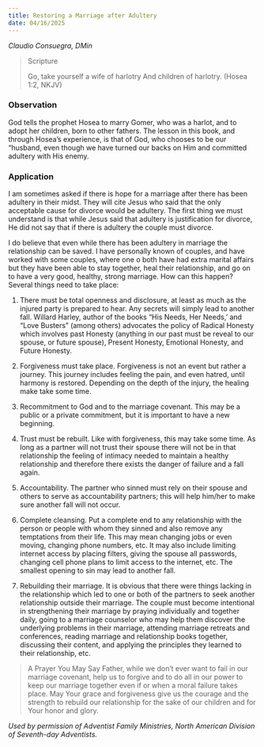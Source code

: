 ```yaml
---
title: Restoring a Marriage after Adultery
date: 04/16/2025
---
```


_Claudio Consuegra, DMin_

> <p>Scripture</p>
> Go, take yourself a wife of harlotry And children of harlotry. (Hosea 1:2, NKJV)

### Observation

God tells the prophet Hosea to marry Gomer, who was a harlot, and to adopt her children, born to other fathers. The lesson in this book, and through Hosea’s experience, is that of God, who chooses to be our “husband, even though we have turned our backs on Him and committed adultery with His enemy.

### Application

I am sometimes asked if there is hope for a marriage after there has been adultery in their midst. They will cite Jesus who said that the only acceptable cause for divorce would be adultery. The first thing we must understand is that while Jesus said that adultery is justification for divorce, He did not say that if there is adultery the couple must divorce.

I do believe that even while there has been adultery in marriage the relationship can be saved. I have personally known of couples, and have worked with some couples, where one o both have had extra marital affairs but they have been able to stay together, heal their relationship, and go on to have a very good, healthy, strong marriage. How can this happen? Several things need to take place:

1. There must be total openness and disclosure, at least as much as the injured party is prepared to hear. Any secrets will simply lead to another fall. Willard Harley, author of the books “His Needs, Her Needs,’ and “Love Busters” (among others) advocates the policy of Radical Honesty which involves past Honesty (anything in our past must be reveal to our spouse, or future spouse), Present Honesty, Emotional Honesty, and Future Honesty.

2. Forgiveness must take place. Forgiveness is not an event but rather a journey. This journey includes feeling the pain, and even hatred, until harmony is restored. Depending on the depth of the injury, the healing make take some time.

3. Recommitment to God and to the marriage covenant. This may be a public or a private commitment, but it is important to have a new beginning.

4. Trust must be rebuilt. Like with forgiveness, this may take some time. As long as a partner will not trust their spouse there will not be in that relationship the feeling of intimacy needed to maintain a healthy relationship and therefore there exists the danger of failure and a fall again.

5. Accountability. The partner who sinned must rely on their spouse and others to serve as accountability partners; this will help him/her to make sure another fall will not occur.

6. Complete cleansing. Put a complete end to any relationship with the person or people with whom they sinned and also remove any temptations from their life. This may mean changing jobs or even moving, changing phone numbers, etc. It may also include limiting internet access by placing filters, giving the spouse all passwords, changing cell phone plans to limit access to the internet, etc. The smallest opening to sin may lead to another fall.

7. Rebuilding their marriage. It is obvious that there were things lacking in the relationship which led to one or both of the partners to seek another relationship outside their marriage. The couple must become intentional in strengthening their marriage by praying individually and together daily, going to a marriage counselor who may help them discover the underlying problems in their marriage, attending marriage retreats and conferences, reading marriage and relationship books together, discussing their content, and applying the principles they learned to their relationship, etc.

> <callout>A Prayer You May Say</callout>
> Father, while we don’t ever want to fail in our marriage covenant, help us to forgive and to do all in our power to keep our marriage together even if or when a moral failure takes place. May Your grace and forgiveness give us the courage and the strength to rebuild our relationship for the sake of our children and for Your honor and glory.

_Used by permission of Adventist Family Ministries, North American Division of Seventh-day Adventists._